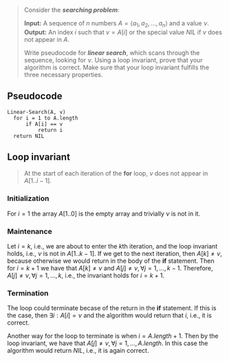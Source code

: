 > Consider the ***searching problem***:
> 
> **Input:** A sequence of $n$ numbers $A = \langle a_1, a_2,..., a_n \rangle$
> and a value $\nu$.  
> **Output:** An index $i$ such that $v = A[i]$ or the special value $NIL$ if
> $\nu$ does not appear in $A$.
> 
> Write pseudocode for ***linear search***, which scans through the sequence,
> looking for $\nu$. Using a loop invariant, prove that your algorithm is
> correct. Make sure that your loop invariant fulfills the three necessary
> properties.

## Pseudocode

```
Linear-Search(A, v)
  for i = 1 to A.length
      if A[i] == v
          return i
  return NIL
```

## Loop invariant

> At the start of each iteration of the **for** loop, $\nu$ does not appear in
> $A[1..i - 1]$.

### Initialization

For $i = 1$ the array $A[1..0]$ is the empty array and trivially $\nu$ is not
in it.

### Maintenance

Let $i = k$, i.e., we are about to enter the $k$th iteration, and the loop
invariant holds, i.e., $\nu$ is not in $A[1..k - 1]$. If we get to the next
iteration, then $A[k] \ne \nu$, because otherwise we would return in the body
of the **if** statement. Then for $i = k + 1$ we have that $A[k] \ne \nu$ and $A[j] \ne \nu, \forall j = 1,...,k - 1$. Therefore,
$A[j] \ne \nu, \forall j = 1,...,k$, i.e., the invariant holds for $i = k + 1$.

### Termination

The loop could terminate becase of the return in the **if** statement. If this
is the case, then $\exists i: A[i] = \nu$ and the algorithm would return that
$i$, i.e., it is correct.

Another way for the loop to terminate is when $i = A.length + 1$. Then by the
loop invariant, we have that $A[j] \ne \nu, \forall j = 1,...,A.length$. In
this case the algorithm would return $NIL$, i.e., it is again correct.
